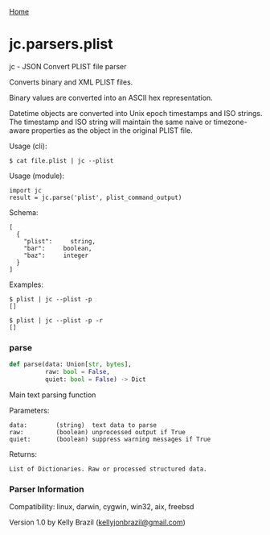 [Home](https://kellyjonbrazil.github.io/jc/)
<a id="jc.parsers.plist"></a>

# jc.parsers.plist

jc - JSON Convert PLIST file parser

Converts binary and XML PLIST files.

Binary values are converted into an ASCII hex representation.

Datetime objects are converted into Unix epoch timestamps and ISO strings.
The timestamp and ISO string will maintain the same naive or timezone-aware
properties as the object in the original PLIST file.

Usage (cli):

    $ cat file.plist | jc --plist

Usage (module):

    import jc
    result = jc.parse('plist', plist_command_output)

Schema:

    [
      {
        "plist":     string,
        "bar":     boolean,
        "baz":     integer
      }
    ]

Examples:

    $ plist | jc --plist -p
    []

    $ plist | jc --plist -p -r
    []

<a id="jc.parsers.plist.parse"></a>

### parse

```python
def parse(data: Union[str, bytes],
          raw: bool = False,
          quiet: bool = False) -> Dict
```

Main text parsing function

Parameters:

    data:        (string)  text data to parse
    raw:         (boolean) unprocessed output if True
    quiet:       (boolean) suppress warning messages if True

Returns:

    List of Dictionaries. Raw or processed structured data.

### Parser Information
Compatibility:  linux, darwin, cygwin, win32, aix, freebsd

Version 1.0 by Kelly Brazil (kellyjonbrazil@gmail.com)
